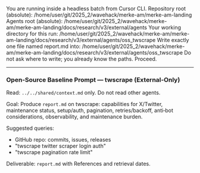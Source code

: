 You are running inside a headless batch from Cursor CLI.
Repository root (absolute): /home/user/git/2025_2/wavehack/merke-am/merke-am-landing
Agents root (absolute): /home/user/git/2025_2/wavehack/merke-am/merke-am-landing/docs/research/v3/external/agents
Your working directory for this run: /home/user/git/2025_2/wavehack/merke-am/merke-am-landing/docs/research/v3/external/agents/oss_twscrape
Write exactly one file named report.md into: /home/user/git/2025_2/wavehack/merke-am/merke-am-landing/docs/research/v3/external/agents/oss_twscrape
Do not ask where to write; you already know the paths. Proceed.

---

### Open‑Source Baseline Prompt — twscrape (External‑Only)

Read: `../../shared/context.md` only. Do not read other agents.

Goal: Produce `report.md` on twscrape: capabilities for X/Twitter, maintenance status, setup/auth, pagination, retries/backoff, anti‑bot considerations, observability, and maintenance burden.

Suggested queries:
- GitHub repo: commits, issues, releases
- "twscrape twitter scraper login auth"
- "twscrape pagination rate limit"

Deliverable: `report.md` with References and retrieval dates.
